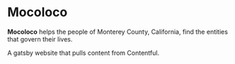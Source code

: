 # Mocoloco

**Mocoloco** helps the people of Monterey County, California, find the entities that govern their lives.

A gatsby website that pulls content from Contentful.
